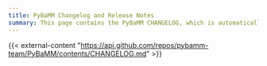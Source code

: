 ```yaml
---
title: PyBaMM Changelog and Release Notes
summary: This page contains the PyBaMM CHANGELOG, which is automatically updated when the file in the repository is changed.
---
```


<!-- This page is a placeholder for the CHANGELOG, which is stored in the main PyBaMM repository
on GitHub. The content of this page is automatically updated when the file in the repository is changed.
The title MUST be present in the frontmatter, since Hugo has to use it at build time, not runtime. -->

{{< external-content "https://api.github.com/repos/pybamm-team/PyBaMM/contents/CHANGELOG.md" >}}
